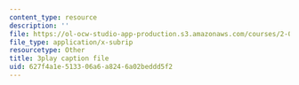 ```yaml
---
content_type: resource
description: ''
file: https://ol-ocw-studio-app-production.s3.amazonaws.com/courses/2-003sc-engineering-dynamics-fall-2011/627f4a1e513306a6a8246a02beddd5f2_NHedXxUO-Bg.srt
file_type: application/x-subrip
resourcetype: Other
title: 3play caption file
uid: 627f4a1e-5133-06a6-a824-6a02beddd5f2
---
```

